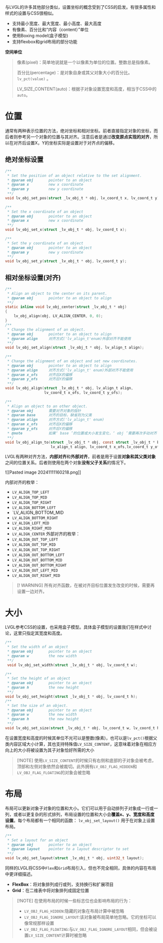 与LVGL的许多其他部分类似，设置坐标的概念受到了CSS的启发。有很多属性和样式的设置与CSS很相似。
- 支持最小宽度、最大宽度、最小高度、最大高度
- 有像素、百分比和“内容（content）”单位
- 使用Boxing model(盒子模型)
- 支持flexbox和grid布局的部分功能

**空间单位**
>像素(pixel)：简单地说就是一个以像素为单位的位置。整数总是指像素。
>
>百分比(percentage)：是对象自身或其父对象大小的百分比。`lv_pct(value)` 。
>
>LV_SIZE_CONTENT(auto)：根据子对象设置宽度和高度，相当于CSS中的`auto`。

# 位置
通常有两种表示位置的方法，绝对坐标和相对坐标。前者直接指定对象的坐标，而后者则参考另一个对象的位置与其对齐。注意后者是通过**改变原点实现的对齐**，所以在对齐后设置X，Y的坐标实际是设置对于对齐点的偏移。
## 绝对坐标设置

```C
/**  
 * Set the position of an object relative to the set alignment. 
 * @param obj       pointer to an object 
 * @param x         new x coordinate 
 * @param y         new y coordinate 
 **/
void lv_obj_set_pos(struct _lv_obj_t * obj, lv_coord_t x, lv_coord_t y);  
  
/**  
 * Set the x coordinate of an object 
 * @param obj       pointer to an object 
 * @param x         new x coordinate  
 **/
void lv_obj_set_x(struct _lv_obj_t * obj, lv_coord_t x);  
  
/**  
 * Set the y coordinate of an object 
 * @param obj       pointer to an object 
 * @param y         new y coordinate 
 **/
void lv_obj_set_y(struct _lv_obj_t * obj, lv_coord_t y);
```
## 相对坐标设置(对齐)

```C
/**  
 * Align an object to the center on its parent. 
 * @param obj       pointer to an object to align 
 **/
static inline void lv_obj_center(struct _lv_obj_t * obj)  
{  
    lv_obj_align(obj, LV_ALIGN_CENTER, 0, 0);  
}
/**  
 * Change the alignment of an object. 
 * @param obj       pointer to an object to align 
 * @param align     对齐方式('lv_align_t'enum)外部对齐不能使用
 **/
void lv_obj_set_align(struct _lv_obj_t * obj, lv_align_t align);  
  
/**  
 * Change the alignment of an object and set new coordinates. 
 * @param obj       pointer to an object to align 
 * @param align     对齐方式('lv_align_t' enum)外部对齐不能使用
 * @param x_ofs     对齐后X的偏移
 * @param y_ofs     对齐后Y的偏移
 **/
void lv_obj_align(struct _lv_obj_t * obj, lv_align_t align, 
				  lv_coord_t x_ofs, lv_coord_t y_ofs);  
  
/**  
 * Align an object to an other object. 
 * @param obj       需要对齐对象的指针
 * @param base      对齐的目标，缺省则为父类
 * @param align     对齐方式('lv_align_t' enum) 
 * @param x_ofs     对齐后X的偏移
 * @param y_ofs     对齐后Y的偏移
 * @note            如果‘ base ’的位置或大小发生变化，‘ obj ’需要再次手动对齐
 **/
void lv_obj_align_to(struct _lv_obj_t * obj, const struct _lv_obj_t * base,
					 lv_align_t align, lv_coord_t x_ofs,lv_coord_t y_ofs);
```

LVGL有两种对齐方法，**内部对齐**和**外部对齐**，前者是用于设置**对象和其父类对象**之间的位置关系。后者则使用在两个对象**没有父子关系**的情况下。

![[Pasted image 20241111160218.png]]

内部对齐的枚举：
- `LV_ALIGN_TOP_LEFT`
- `LV_ALIGN_TOP_MID`
- `LV_ALIGN_TOP_RIGHT`
- `LV_ALIGN_BOTTOM_LEFT`
- `LV_ALIGN_BOTTOM_MID
- `LV_ALIGN_BOTTOM_RIGHT`
- `LV_ALIGN_LEFT_MID`
- `LV_ALIGN_RIGHT_MID`
- `LV_ALIGN_CENTER`
外部对齐的枚举：
- `LV_ALIGN_OUT_TOP_LEFT`
- `LV_ALIGN_OUT_TOP_MID`
- `LV_ALIGN_OUT_TOP_RIGHT`
- `LV_ALIGN_OUT_BOTTOM_LEFT`
- `LV_ALIGN_OUT_BOTTOM_MID`
- `LV_ALIGN_OUT_BOTTOM_RIGHT`
- `LV_ALIGN_OUT_LEFT_MID`
- `LV_ALIGN_OUT_RIGHT_MID`

>[! WARNING] 所有对齐函数，在被对齐目标位置发生改变的时候，需要再设置一边对齐。
# 大小
LVGL参考CSS的设置，也采用盒子模型。具体盒子模型的设置我们在样式中讨论，这里只指定其宽度和高度。
```C
/**  
 * Set the width of an object 
 * @param obj       pointer to an object 
 * @param w         the new width
 **/
 void lv_obj_set_width(struct _lv_obj_t * obj, lv_coord_t w);  
  
/**  
 * Set the height of an object 
 * @param obj       pointer to an object 
 * @param h         the new height
 **/
void lv_obj_set_height(struct _lv_obj_t * obj, lv_coord_t h);
/**  
 * Set the size of an object. 
 * @param obj       pointer to an object 
 * @param w         the new width 
 * @param h         the new height 
 **/
void lv_obj_set_size(struct _lv_obj_t * obj, lv_coord_t w, lv_coord_t h);
```

在设置宽度和高度的时候其单位不光可以是整数(像素)，也可以是`lv_pct()`根据父类内容区域大小计算，其也支持特殊值`LV_SIZE_CONTENT`，这意味着对象在相应方向上的大小将被设置为其子对象恰好所需的大小
>[!NOTE] 使用`LV_SIZE_CONTENT`的时候只有右侧和底部的子对象会被考虑，顶部和左侧对象依然会被裁切。此外拥有`LV_OBJ_FLAG_HIDDEN`和`LV_OBJ_FLAG_FLOATING`的对象会被忽略

# 布局
布局可以更新对象子对象的位置和大小。它们可以用于自动排列子对象成一行或一列，或者以更复杂的形式排列，布局设置的位置和大小会**覆盖x、y、宽度和高度设置**。每个布局都有一个相同的函数： `lv_obj_set_layout()` 用于在对象上设置布局。
```C
/**  
 * Set a layout for an object 
 * @param obj       pointer to an object 
 * @param layout    pointer to a layout descriptor to set 
 **/
void lv_obj_set_layout(struct _lv_obj_t * obj, uint32_t layout);
```
同样的LVGL将CSS中`Flex`和`Grid`布局引入，但也不完全相同，具体的内容在布局中更详细描述。
 - **FlexBox**：将对象排列成行或列，支持换行和扩展项目
 - **Grid**：在二维表中将对象排列成固定位置
>[!NOTE] 在使用布局的时候一些标志位也会影响布局的行为：
> - `LV_OBJ_FLAG_HIDDEN`:隐藏的对象在布局计算中被忽略
> - `LV_OBJ_FLAG_IGNORE_LAYOUT`:该对象被布局简单地忽略。它的坐标可以像常规那样设置
> - `LV_OBJ_FLAG_FLOATING`:与`LV_OBJ_FLAG_IGNORE_LAYOUT`相同，但会被设置`LV_SIZE_CONTENT`计算时被忽略